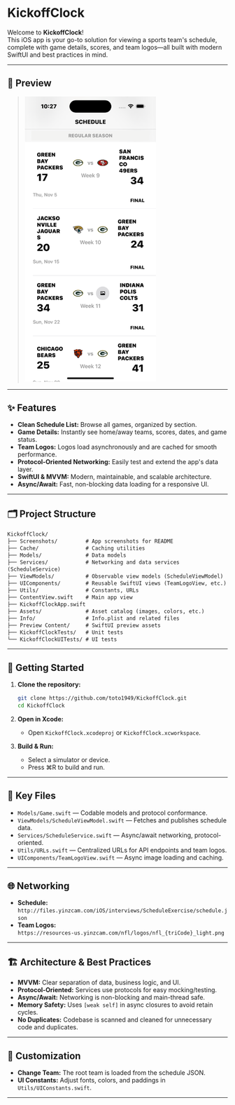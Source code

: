 # KickoffClock

Welcome to **KickoffClock**!  
This iOS app is your go-to solution for viewing a sports team's schedule, complete with game details, scores, and team logos—all built with modern SwiftUI and best practices in mind.

---

## 📱 Preview

> <img src="KickoffClock/KickoffClock/Screenshots/main.png" alt="App Screenshot" width="300" />

---

## ✨ Features

- **Clean Schedule List:** Browse all games, organized by section.
- **Game Details:** Instantly see home/away teams, scores, dates, and game status.
- **Team Logos:** Logos load asynchronously and are cached for smooth performance.
- **Protocol-Oriented Networking:** Easily test and extend the app's data layer.
- **SwiftUI & MVVM:** Modern, maintainable, and scalable architecture.
- **Async/Await:** Fast, non-blocking data loading for a responsive UI.

---

## 🗂 Project Structure

```
KickoffClock/
├── Screenshots/         # App screenshots for README
├── Cache/               # Caching utilities
├── Models/              # Data models
├── Services/            # Networking and data services (ScheduleService)
├── ViewModels/          # Observable view models (ScheduleViewModel)
├── UIComponents/        # Reusable SwiftUI views (TeamLogoView, etc.)
├── Utils/               # Constants, URLs
├── ContentView.swift    # Main app view
├── KickoffClockApp.swift
├── Assets/              # Asset catalog (images, colors, etc.)
├── Info/                # Info.plist and related files
├── Preview Content/     # SwiftUI preview assets
├── KickoffClockTests/   # Unit tests
└── KickoffClockUITests/ # UI tests
```

---

## 🚀 Getting Started

1. **Clone the repository:**

   ```sh
   git clone https://github.com/toto1949/KickoffClock.git
   cd KickoffClock
   ```

2. **Open in Xcode:**

   - Open `KickoffClock.xcodeproj` or `KickoffClock.xcworkspace`.

3. **Build & Run:**
   - Select a simulator or device.
   - Press ⌘R to build and run.

---

## 🔑 Key Files

- `Models/Game.swift` — Codable models and protocol conformance.
- `ViewModels/ScheduleViewModel.swift` — Fetches and publishes schedule data.
- `Services/ScheduleService.swift` — Async/await networking, protocol-oriented.
- `Utils/URLs.swift` — Centralized URLs for API endpoints and team logos.
- `UIComponents/TeamLogoView.swift` — Async image loading and caching.

---

## 🌐 Networking

- **Schedule:**  
  `http://files.yinzcam.com/iOS/interviews/ScheduleExercise/schedule.json`
- **Team Logos:**  
  `https://resources-us.yinzcam.com/nfl/logos/nfl_{triCode}_light.png`

---

## 🏗 Architecture & Best Practices

- **MVVM:** Clear separation of data, business logic, and UI.
- **Protocol-Oriented:** Services use protocols for easy mocking/testing.
- **Async/Await:** Networking is non-blocking and main-thread safe.
- **Memory Safety:** Uses `[weak self]` in async closures to avoid retain cycles.
- **No Duplicates:** Codebase is scanned and cleaned for unnecessary code and duplicates.

---

## 🎨 Customization

- **Change Team:** The root team is loaded from the schedule JSON.
- **UI Constants:** Adjust fonts, colors, and paddings in `Utils/UIConstants.swift`.

---

